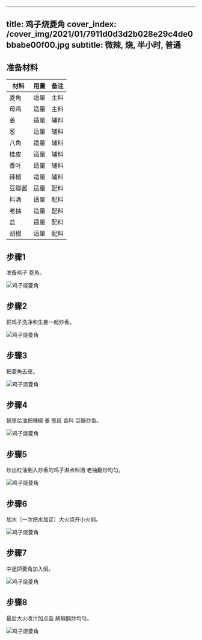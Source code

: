 
---
title: 鸡子烧菱角
cover_index: /cover_img/2021/01/7911d0d3d2b028e29c4de0bbabe00f00.jpg
subtitle: 微辣, 烧, 半小时, 普通
---

## 准备材料

| 材料     | 用量 | 备注|
| ------- | ----- | --- |
| 菱角 | 适量| 主料 |
| 母鸡 | 适量| 主料 |
| 姜 | 适量| 辅料 |
| 葱 | 适量| 辅料 |
| 八角 | 适量| 辅料 |
| 桂皮 | 适量| 辅料 |
| 香叶 | 适量| 辅料 |
| 辣椒 | 适量| 辅料 |
| 豆瓣酱 | 适量| 配料 |
| 料酒 | 适量| 配料 |
| 老抽 | 适量| 配料 |
| 盐 | 适量| 配料 |
| 胡椒 | 适量| 配料 |

## 步骤1

准备鸡子 菱角。

![鸡子烧菱角](https://i8.meishichina.com/attachment/recipe/201009/201009301703075.jpg?x-oss-process=style/p320) 

## 步骤2

把鸡子洗净和生姜一起炒香。

![鸡子烧菱角](https://i8.meishichina.com/attachment/recipe/201009/201009301703168.jpg?x-oss-process=style/p320) 

## 步骤3

把菱角去皮。

![鸡子烧菱角](https://i8.meishichina.com/attachment/recipe/201009/201009301703244.jpg?x-oss-process=style/p320) 

## 步骤4

锅里给油把辣椒 姜 葱段 香料 豆瓣炒香。

![鸡子烧菱角](https://i8.meishichina.com/attachment/recipe/201009/201009301703317.jpg?x-oss-process=style/p320) 

## 步骤5

炒出红油倒入炒香的鸡子淋点料酒 老抽翻炒均匀。

![鸡子烧菱角](https://i8.meishichina.com/attachment/recipe/201009/201009301703426.jpg?x-oss-process=style/p320) 

## 步骤6

加水（一次把水加足）大火烧开小火焖。

![鸡子烧菱角](https://i8.meishichina.com/attachment/recipe/201009/201009301703534.jpg?x-oss-process=style/p320) 

## 步骤7

中途把菱角加入焖。

![鸡子烧菱角](https://i8.meishichina.com/attachment/recipe/201009/201009301704009.jpg?x-oss-process=style/p320) 

## 步骤8

最后大火收汁加点盐 胡椒翻炒均匀。

![鸡子烧菱角](https://i8.meishichina.com/attachment/recipe/201009/201009301704071.jpg?x-oss-process=style/p320) 


